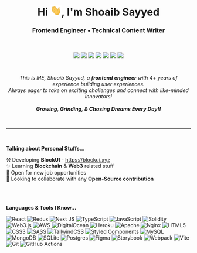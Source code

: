 <h1 align="center">Hi <img src="https://raw.githubusercontent.com/ABSphreak/ABSphreak/master/gifs/Hi.gif" width="30px">, I'm Shoaib Sayyed</h1>
<h3 align="center">Frontend Engineer • Technical Content Writer</h3>

<br>

<p align="center">
  <a href="https://x.com/intent/follow?screen_name=thedreamydev" target="blank"><img align="center" src="https://img.shields.io/badge/Twitter-1DA1F2?style=for-the-badge"></a>
  <a href="https://shoaibsayyed.com" target="blank"><img align="center" src="https://img.shields.io/badge/Portfolio-2d3748?style=for-the-badge"></a>
  <a href="https://discord.gg/yourinvite" target="blank"><img align="center" src="https://img.shields.io/badge/Discord-5865F2?style=for-the-badge"></a>  
  <a href="https://youtube.com/c/thedreamydev" target="blank"><img align="center" src="https://img.shields.io/badge/YouTube-FF0000?style=for-the-badge"></a>
  <a href="https://linkedin.com/in/thedreamydev" target="blank"><img align="center" src="https://img.shields.io/badge/LinkedIn-0A66C2?style=for-the-badge"></a>
  <a href="https://dev.to/thedreamydev" target="blank"><img align="center" src="https://img.shields.io/badge/Dev.to-242424?style=for-the-badge"></a>
  <a href="https://bsky.app/profile/thedreamydev.bsky.social" target="blank"><img align="center" src="https://img.shields.io/badge/Bsky-87CEEB?style=for-the-badge"></a>
</p>

<br>

<p align="center">
  <em>
    This is ME, Shoaib Sayyed, a <b>frontend engineer</b> with 4+ years of experience building user experiences. <br>
    Always eager to take on exciting challenges and connect with like-minded innovators! <br>
  </em> 
  <br>
  <b><i>Growing, Grinding, &amp; Chasing Dreams Every Day!!</i></b>
</p>

<br>
<hr>
<br>

<p><strong>Talking about Personal Stuffs…</strong></p>

⚒️ Developing <strong>BlockUI</strong> - https://blockui.xyz <br>
✨ Learning <strong>Blockchain</strong> &amp; <strong>Web3</strong> related stuff <br>
🚀 Open for new job opportunities <br>
🤝 Looking to collaborate with any <strong>Open-Source contribution</strong><br>

<br><br>

<p><strong>Languages & Tools I Know…</strong></p>

![React](https://img.shields.io/badge/react-%2320232a.svg?style=for-the-badge&logo=react&logoColor=%2361DAFB) 
![Redux](https://img.shields.io/badge/redux-%23593d88.svg?style=for-the-badge&logo=redux&logoColor=white) 
![Next JS](https://img.shields.io/badge/Next-black?style=for-the-badge&logo=next.js&logoColor=white) 
![TypeScript](https://img.shields.io/badge/typescript-%23007ACC.svg?style=for-the-badge&logo=typescript&logoColor=white) 
![JavaScript](https://img.shields.io/badge/javascript-%23323330.svg?style=for-the-badge&logo=javascript&logoColor=%23F7DF1E) 
![Solidity](https://img.shields.io/badge/Solidity-%23363636.svg?style=for-the-badge&logo=solidity&logoColor=white) 
![Web3.js](https://img.shields.io/badge/web3.js-F16822?style=for-the-badge&logo=web3.js&logoColor=white) 
![AWS](https://img.shields.io/badge/AWS-%23FF9900.svg?style=for-the-badge&logo=amazon-aws&logoColor=white) 
![DigitalOcean](https://img.shields.io/badge/DigitalOcean-%230167ff.svg?style=for-the-badge&logo=digitalOcean&logoColor=white)
![Heroku](https://img.shields.io/badge/heroku-%23430098.svg?style=for-the-badge&logo=heroku&logoColor=white)
![Apache](https://img.shields.io/badge/apache-%23D42029.svg?style=for-the-badge&logo=apache&logoColor=white) 
![Nginx](https://img.shields.io/badge/nginx-%23009639.svg?style=for-the-badge&logo=nginx&logoColor=white) 
![HTML5](https://img.shields.io/badge/html5-%23E34F26.svg?style=for-the-badge&logo=html5&logoColor=white) 
![CSS3](https://img.shields.io/badge/css3-%231572B6.svg?style=for-the-badge&logo=css3&logoColor=white) 
![SASS](https://img.shields.io/badge/SASS-hotpink.svg?style=for-the-badge&logo=SASS&logoColor=white) 
![TailwindCSS](https://img.shields.io/badge/tailwindcss-%2338B2AC.svg?style=for-the-badge&logo=tailwind-css&logoColor=white) 
![Styled Components](https://img.shields.io/badge/styled--components-DB7093?style=for-the-badge&logo=styled-components&logoColor=white) 
![MySQL](https://img.shields.io/badge/mysql-4479A1.svg?style=for-the-badge&logo=mysql&logoColor=white)
![MongoDB](https://img.shields.io/badge/MongoDB-%234ea94b.svg?style=for-the-badge&logo=mongodb&logoColor=white)
![SQLite](https://img.shields.io/badge/sqlite-%2307405e.svg?style=for-the-badge&logo=sqlite&logoColor=white)
![Postgres](https://img.shields.io/badge/postgres-%23316192.svg?style=for-the-badge&logo=postgresql&logoColor=white)
![Figma](https://img.shields.io/badge/figma-%23F24E1E.svg?style=for-the-badge&logo=figma&logoColor=white) 
![Storybook](https://img.shields.io/badge/-Storybook-FF4785?style=for-the-badge&logo=storybook&logoColor=white) 
![Webpack](https://img.shields.io/badge/webpack-%238DD6F9.svg?style=for-the-badge&logo=webpack&logoColor=black) 
![Vite](https://img.shields.io/badge/vite-%23646CFF.svg?style=for-the-badge&logo=vite&logoColor=white) 
![Git](https://img.shields.io/badge/git-%23F05033.svg?style=for-the-badge&logo=git&logoColor=white) 
![GitHub Actions](https://img.shields.io/badge/github%20actions-%232671E5.svg?style=for-the-badge&logo=githubactions&logoColor=white)



     
